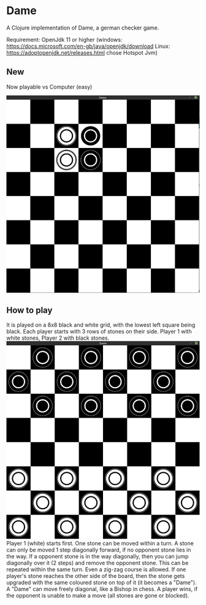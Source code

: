 # Dame
A Clojure implementation of Dame, a german checker game.

Requirement: OpenJdk 11 or higher
(windows: https://docs.microsoft.com/en-gb/java/openjdk/download
Linux: https://adoptopenjdk.net/releases.html chose Hotspot Jvm)

## New
Now playable vs Computer (easy)

![](resources/Dame.png)

## How to play
It is played on a 8x8 black and white grid, with the lowest left square being black.
Each player starts with 3 rows of stones on their side. Player 1 with white stones, Player 2 with black stones.
![](resources/Dame-init.png)
Player 1 (white) starts first. One stone can be moved within a turn. A stone can only be moved 1 step diagonally forward, if no opponent stone
lies in the way. If a opponent stone is in the way diagonally, then you can jump diagonally over it (2 steps) and remove the opponent stone.
This can be repeated within the same turn. Even a zig-zag course is allowed.
If one player's stone reaches the other side of the board, then the stone gets upgraded with the same coloured stone on top of it (it becomes a "Dame").
A "Dame" can move freely diagonal, like a Bishop in chess.
A player wins, if the opponent is unable to make a move (all stones are gone or blocked).

